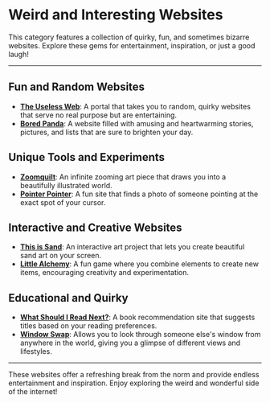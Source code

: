 # Weird and Interesting Websites
This category features a collection of quirky, fun, and sometimes bizarre websites. Explore these gems for entertainment, inspiration, or just a good laugh!

---

## Fun and Random Websites

- **[The Useless Web](https://theuselessweb.com/)**: A portal that takes you to random, quirky websites that serve no real purpose but are entertaining.
- **[Bored Panda](https://www.boredpanda.com/)**: A website filled with amusing and heartwarming stories, pictures, and lists that are sure to brighten your day.

## Unique Tools and Experiments

- **[Zoomquilt](http://zoomquilt.org/)**: An infinite zooming art piece that draws you into a beautifully illustrated world.
- **[Pointer Pointer](http://pointerpointer.com/)**: A fun site that finds a photo of someone pointing at the exact spot of your cursor.

## Interactive and Creative Websites

- **[This is Sand](https://thisissand.com/)**: An interactive art project that lets you create beautiful sand art on your screen.
- **[Little Alchemy](https://littlealchemy.com/)**: A fun game where you combine elements to create new items, encouraging creativity and experimentation.

## Educational and Quirky

- **[What Should I Read Next?](https://www.whatshouldireadnext.com/)**: A book recommendation site that suggests titles based on your reading preferences.
- **[Window Swap](https://window-swap.com/)**: Allows you to look through someone else's window from anywhere in the world, giving you a glimpse of different views and lifestyles.

---

These websites offer a refreshing break from the norm and provide endless entertainment and inspiration. Enjoy exploring the weird and wonderful side of the internet!
